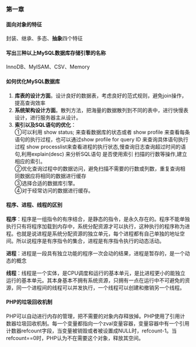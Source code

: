 ### 第一章

#### 面向对象的特征

封装、继承、多态、**抽象**四个特征

#### 写出三种以上MySQL数据库存储引擎的名称

InnoDB、MyISAM、CSV、Memory

#### 如何优化MySQL数据库
1. **库表的设计方面**。设计良好的数据表，考虑良好的范式规则，避免join操作，提高查询效率
2. **系统架构设计方面**。散列方法，把海量的数据散列到不同的表中，进行快慢表设计，进行服务器主从设计。
3. **索引以及SQL语句的优化**：  
①可以利用 show status; 来查看数据库的状态或者 show profile 来查看每条语句的执行过程，也可以通过show profile for query ID 来查询具体语句执行过程 show processlist来查看进程的执行状态,慢查询日志查询超过时间的语句,利用explain(desc) 来分析SQL语句 是否使用索引 扫描的行数等操作,建立相应的索引。  
②优化查询过程中的数据访问，避免扫描不需要的行数或列数，重复查询相同数据应将相同的数据进行缓存  
③选择合适的数据库引擎。  
④对于经常访问的数据进行缓存。  

#### 程序、进程、线程的区别

**程序**：程序是一组指令的有序结合，是静态的指令，是永久存在的。程序不能单独执行只有将程序加载到内存中，系统分配资源才可以执行，这种执行的程序称为进程。也就是说进程是系统分配资源的独立单元，每个进程都有自己单独的地址空间。所以说程序是有序指令的集合，进程是有序指令执行的动态活动。

**进程**：进程是一段具有独立功能的程序一次会动的结果，进程是暂存的，是一个动态的概念

**线程**：线程是一个实体，是CPU调度和运行的基本单元，是比进程更小的能独立运行的基本单元。其本身基本不拥有系统资源，只拥有一点在运行中不可避免的资源，同一个进程间的线程可以并发执行，一个线程可以创建和撤销另一个线程。

#### PHP的垃圾回收机制

PHP可以自动进行内存的管理，把不需要的对象内存释放掉。PHP使用了引用计数器垃圾回收机制。每一个变量都指向一个zval变量容器，变量容器中有一个引用计数器refcount字段，当变量被销毁或者被设置成NULL时，refcount-1。当refcount==0时，PHP认为不在需要这个对象，释放其空间。

